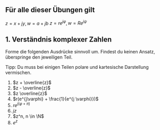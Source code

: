 
## Für alle dieser Übungen gilt
$z = x + jy, w = a + jb$
$z = r e^{j \varphi}, w = R e ^{j \psi}$

## 1. Verständnis komplexer Zahlen
Forme die folgenden Ausdrücke sinnvoll um.
Findest du keinen Ansatz, überspringe den jeweiligen Teil.

Tipp: Du muss bei einigen Teilen polare und kartesische Darstellung vermischen.

1. $z + \overline{z}$
2. $z - \overline{z}$
3. $z \overline{z}$
4. $r(e^{j\varphi} + \frac{1}{e^{j \varphi}})$
5. $re^{j(\varphi + \pi)}$
6. $jz$
7. $z^n, n \in \N$
8. $e ^ z$
